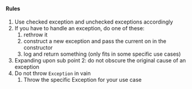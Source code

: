 #### Rules
1. Use checked exception and unchecked exceptions accordingly
2. If you have to handle an exception, do one of these:
	1. rethrow it
	2. construct a new exception and pass the current on in the constructor
	3. log and return something (only fits in some specific use cases)
3. Expanding upon sub point 2: do not obscure the original cause of an exception
4. Do not throw `Exception` in vain
	1. Throw the specific Exception for your use case
